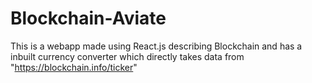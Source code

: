 # Blockchain-Aviate
This is a webapp made using React.js describing Blockchain and has a inbuilt currency converter which directly takes data from "https://blockchain.info/ticker"
